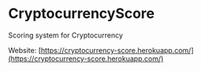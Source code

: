 # CryptocurrencyScore
Scoring system for Cryptocurrency

Website: [https://cryptocurrency-score.herokuapp.com/](https://cryptocurrency-score.herokuapp.com/)
